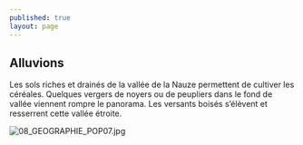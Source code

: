 ```yaml
---
published: true
layout: page
---
```

## Alluvions

Les sols riches et drainés de la vallée de la Nauze permettent de cultiver les céréales. Quelques vergers de noyers ou de peupliers dans le fond de vallée viennent rompre le panorama. Les versants boisés s’élèvent et resserrent cette vallée étroite.

![08_GEOGRAPHIE_POP07.jpg]({{site.baseurl}}/data/images/8/geographie/08_GEOGRAPHIE_POP07.jpg)
